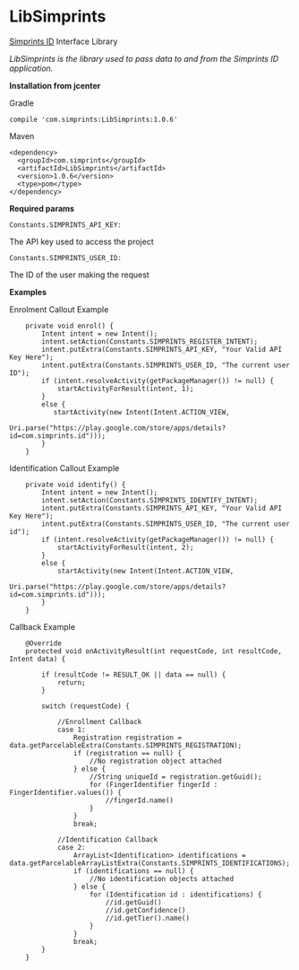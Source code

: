 # LibSimprints
[Simprints ID](https://play.google.com/store/apps/details?id=com.simprints.id) Interface Library

*LibSimprints is the library used to pass data to and from the Simprints ID application.*

**Installation from jcenter** 

Gradle
```
compile 'com.simprints:LibSimprints:1.0.6'
```

Maven
```
<dependency>
  <groupId>com.simprints</groupId>
  <artifactId>LibSimprints</artifactId>
  <version>1.0.6</version>
  <type>pom</type>
</dependency>
```

**Required params**
```
Constants.SIMPRINTS_API_KEY: 
```
The API key used to access the project
```
Constants.SIMPRINTS_USER_ID: 
```
The ID of the user making the request 

**Examples**

Enrolment Callout Example
```
    private void enrol() {
        Intent intent = new Intent();
        intent.setAction(Constants.SIMPRINTS_REGISTER_INTENT);
        intent.putExtra(Constants.SIMPRINTS_API_KEY, "Your Valid API Key Here");
        intent.putExtra(Constants.SIMPRINTS_USER_ID, "The current user ID");
        if (intent.resolveActivity(getPackageManager()) != null) {
            startActivityForResult(intent, 1);
        }
        else {
           startActivity(new Intent(Intent.ACTION_VIEW, 
                    Uri.parse("https://play.google.com/store/apps/details?id=com.simprints.id")));
        }
    }
```
Identification Callout Example
```
    private void identify() {
        Intent intent = new Intent();
        intent.setAction(Constants.SIMPRINTS_IDENTIFY_INTENT);
        intent.putExtra(Constants.SIMPRINTS_API_KEY, "Your Valid API Key Here");
        intent.putExtra(Constants.SIMPRINTS_USER_ID, "The current user id");
        if (intent.resolveActivity(getPackageManager()) != null) {
            startActivityForResult(intent, 2);
        }
        else {
            startActivity(new Intent(Intent.ACTION_VIEW, 
                    Uri.parse("https://play.google.com/store/apps/details?id=com.simprints.id")));
        }
    }
```

Callback Example
```
    @Override
    protected void onActivityResult(int requestCode, int resultCode, Intent data) {

        if (resultCode != RESULT_OK || data == null) {
            return;
        }

        switch (requestCode) {

            //Enrollment Callback
            case 1:
                Registration registration = data.getParcelableExtra(Constants.SIMPRINTS_REGISTRATION);
                if (registration == null) {
                    //No registration object attached
                } else {
                    //String uniqueId = registration.getGuid();
                    for (FingerIdentifier fingerId : FingerIdentifier.values()) {
                        //fingerId.name()
                    }
                }
                break;

            //Identification Callback
            case 2:
                ArrayList<Identification> identifications = data.getParcelableArrayListExtra(Constants.SIMPRINTS_IDENTIFICATIONS);
                if (identifications == null) {
                    //No identification objects attached
                } else {
                    for (Identification id : identifications) {
                        //id.getGuid()
                        //id.getConfidence()
                        //id.getTier().name()
                    }
                }
                break;
        }
    }
```
